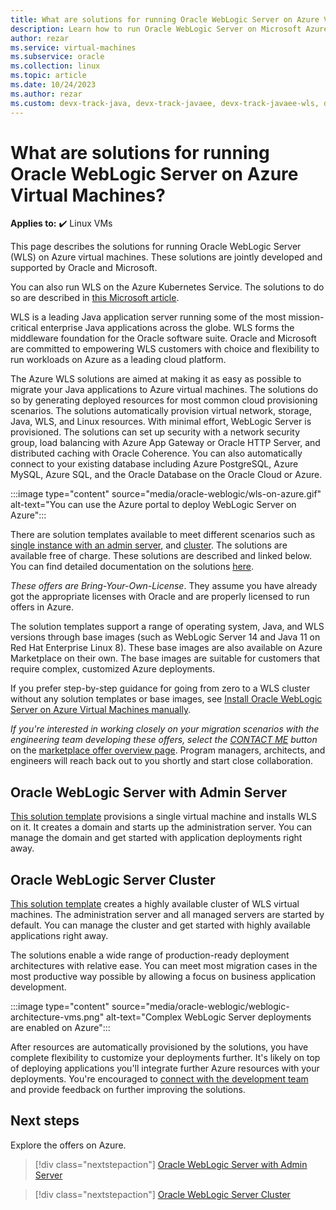 ```yaml
---
title: What are solutions for running Oracle WebLogic Server on Azure Virtual Machines
description: Learn how to run Oracle WebLogic Server on Microsoft Azure Virtual Machines.
author: rezar
ms.service: virtual-machines
ms.subservice: oracle
ms.collection: linux
ms.topic: article
ms.date: 10/24/2023
ms.author: rezar
ms.custom: devx-track-java, devx-track-javaee, devx-track-javaee-wls, devx-track-javaee-wls-vm
---
```

# What are solutions for running Oracle WebLogic Server on Azure Virtual Machines?

**Applies to:** :heavy_check_mark: Linux VMs 

This page describes the solutions for running Oracle WebLogic Server (WLS) on Azure virtual machines. These solutions are jointly developed and supported by Oracle and Microsoft.

You can also run WLS on the Azure Kubernetes Service. The solutions to do so are described in [this Microsoft article](./weblogic-aks.md).

WLS is a leading Java application server running some of the most mission-critical enterprise Java applications across the globe. WLS forms the middleware foundation for the Oracle software suite. Oracle and Microsoft are committed to empowering WLS customers with choice and flexibility to run workloads on Azure as a leading cloud platform.

The Azure WLS solutions are aimed at making it as easy as possible to migrate your Java applications to Azure virtual machines. The solutions do so by generating deployed resources for most common cloud provisioning scenarios. The solutions automatically provision virtual network, storage, Java, WLS, and Linux resources. With minimal effort, WebLogic Server is provisioned. The solutions can set up security with a network security group, load balancing with Azure App Gateway or Oracle HTTP Server, and distributed caching with Oracle Coherence. You can also automatically connect to your existing database including Azure PostgreSQL, Azure MySQL, Azure SQL, and the Oracle Database on the Oracle Cloud or Azure.

:::image type="content" source="media/oracle-weblogic/wls-on-azure.gif" alt-text="You can use the Azure portal to deploy WebLogic Server on Azure":::

There are solution templates available to meet different scenarios such as [single instance with an admin server](https://portal.azure.com/#create/oracle.20191009-arm-oraclelinux-wls-admin20191009-arm-oraclelinux-wls-admin), and [cluster](https://portal.azure.com/#create/oracle.20191007-arm-oraclelinux-wls-cluster20191007-arm-oraclelinux-wls-cluster). The solutions are available free of charge. These solutions are described and linked below. You can find detailed documentation on the solutions [here](https://wls-eng.github.io/arm-oraclelinux-wls/).

_These offers are Bring-Your-Own-License_. They assume you have already got the appropriate licenses with Oracle and are properly licensed to run offers in Azure.

The solution templates support a range of operating system, Java, and WLS versions through base images (such as WebLogic Server 14 and Java 11 on Red Hat Enterprise Linux 8). These base images are also available on Azure Marketplace on their own. The base images are suitable for customers that require complex, customized Azure deployments.

If you prefer step-by-step guidance for going from zero to a WLS cluster without any solution templates or base images, see [Install Oracle WebLogic Server on Azure Virtual Machines manually](/azure/developer/java/migration/migrate-weblogic-to-azure-vm-manually?toc=/azure/virtual-machines/workloads/oracle/toc.json&bc=/azure/virtual-machines/workloads/oracle/breadcrumb/toc.json).

_If you're interested in working closely on your migration scenarios with the engineering team developing these offers, select the [CONTACT ME](https://azuremarketplace.microsoft.com/marketplace/apps/oracle.oraclelinux-wls-cluster?tab=Overview) button_ on the [marketplace offer overview page](https://azuremarketplace.microsoft.com/marketplace/apps/oracle.oraclelinux-wls-cluster?tab=Overview). Program managers, architects, and engineers will reach back out to you shortly and start close collaboration.

## Oracle WebLogic Server with Admin Server

[This solution template](https://portal.azure.com/#create/oracle.20191009-arm-oraclelinux-wls-admin20191009-arm-oraclelinux-wls-admin) provisions a single virtual machine and installs WLS on it. It creates a domain and starts up the administration server. You can manage the domain and get started with application deployments right away.

## Oracle WebLogic Server Cluster

[This solution template](https://portal.azure.com/#create/oracle.20191007-arm-oraclelinux-wls-cluster20191007-arm-oraclelinux-wls-cluster) creates a highly available cluster of WLS virtual machines. The administration server and all managed servers are started by default. You can manage the cluster and get started with highly available applications right away.

The solutions enable a wide range of production-ready deployment architectures with relative ease. You can meet most migration cases in the most productive way possible by allowing a focus on business application development.

:::image type="content" source="media/oracle-weblogic/weblogic-architecture-vms.png" alt-text="Complex WebLogic Server deployments are enabled on Azure":::

After resources are automatically provisioned by the solutions, you have complete flexibility to customize your deployments further. It's likely on top of deploying applications you'll integrate further Azure resources with your deployments. You're encouraged to [connect with the development team](https://azuremarketplace.microsoft.com/marketplace/apps/oracle.oraclelinux-wls-cluster?tab=Overview) and provide feedback on further improving the solutions.

## Next steps

Explore the offers on Azure.

> [!div class="nextstepaction"]
> [Oracle WebLogic Server with Admin Server](https://portal.azure.com/#create/oracle.20191009-arm-oraclelinux-wls-admin20191009-arm-oraclelinux-wls-admin)

> [!div class="nextstepaction"]
> [Oracle WebLogic Server Cluster](https://portal.azure.com/#create/oracle.20191007-arm-oraclelinux-wls-cluster20191007-arm-oraclelinux-wls-cluster)
